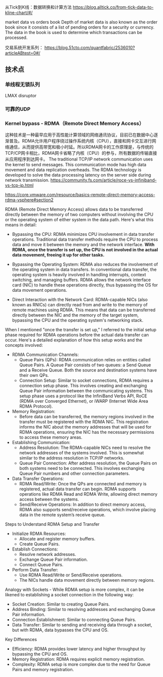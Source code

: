 从Tick到K线：数据转换和计算方法 https://blog.alltick.co/from-tick-data-to-kline-chart/#/

market data vs orders book
Depth of market data is also known as the order book since it consists of a list of pending orders for a security or currency. The data in the book is used to determine which transactions can be processed.

交易系统开发系列：
https://blog.51cto.com/quantfabric/2536010?articleABtest=0#/


## 技术点
### 单线程无锁队列
LMAX disruptor

### 可靠的UDP

### Kernel bypass - RDMA（Remote Direct Memory Access）
这种技术是一种最早应用于高性能计算领域的网络通讯协议，目前已在数据中心逐渐普及。RDMA允许用户程序绕过操作系统内核（CPU），直接和网卡交互进行网络通信，从而提供高带宽和极小时延。所以RDMA网卡的工作原理是，与传统的TCP/CP网卡相比，RDMA网卡省略了内核（CPU）的参与，所有数据的传输直接从应用程序到达网卡。
The traditional TCP/IP network communication uses the kernel to send messages. This communication mode has high data movement and data replication overheads. The RDMA technology is developed to solve the data processing latency on the server side during network transmission. 
https://community.fs.com/article/roce-vs-infiniband-vs-tcp-ip.html

https://core.vmware.com/resource/basics-remote-direct-memory-access-rdma-vsphere#section2

RDMA (Remote Direct Memory Access) allows data to be transferred directly between the memory of two computers without involving the CPU or the operating system of either system in the data path. Here's what this means in detail:

+ Bypassing the CPU: RDMA minimizes CPU involvement in data transfer operations. Traditional data transfer methods require the CPU to process data and move it between the memory and the network interface. **With RDMA, once the transfer is set up, the CPU is not involved in the actual data movement, freeing it up for other tasks.**

+ Bypassing the Operating System: RDMA also reduces the involvement of the operating system in data transfers. In conventional data transfer, the operating system is heavily involved in handling interrupts, context switching, and managing buffers. RDMA allows the network interface card (NIC) to handle these operations directly, thus bypassing the OS for data movement operations.

+ Direct Interaction with the Network Card: RDMA-capable NICs (also known as RNICs) can directly read from and write to the memory of remote machines using RDMA. This means that data can be transferred directly between the NIC and the memory of the target system, bypassing the CPU and the operating system's networking stack.

When I mentioned "once the transfer is set up," I referred to the initial setup phase required for RDMA operations before the actual data transfer can occur. Here's a detailed explanation of how this setup works and the concepts involved:

+ RDMA Communication Channels:
    - Queue Pairs (QPs): RDMA communication relies on entities called Queue Pairs. A Queue Pair consists of two queues: a Send Queue and a Receive Queue. Both the source and destination systems have their own QPs.
    - Connection Setup: Similar to socket connections, RDMA requires a connection setup phase. This involves creating and exchanging Queue Pair information between the communicating systems. This setup phase uses a protocol like the InfiniBand Verbs API, RoCE (RDMA over Converged Ethernet), or iWARP (Internet Wide Area RDMA Protocol).
+ Memory Registration:
    - Before data can be transferred, the memory regions involved in the transfer must be registered with the RDMA NIC. This registration informs the NIC about the memory addresses that will be used for RDMA operations, ensuring the NIC has the necessary permissions to access these memory areas.
+ Establishing Communication:
    - Address Resolution: The RDMA-capable NICs need to resolve the network addresses of the systems involved. This is somewhat similar to the address resolution in TCP/IP networks.
    - Queue Pair Connection: After address resolution, the Queue Pairs on both systems need to be connected. This involves exchanging Queue Pair numbers and other connection parameters.
+ Data Transfer Operations:
    - RDMA Read/Write: Once the QPs are connected and memory is registered, actual data transfer can begin. RDMA supports operations like RDMA Read and RDMA Write, allowing direct memory access between the systems.
    - Send/Receive Operations: In addition to direct memory access, RDMA also supports send/receive operations, which involve placing data in the remote system’s receive queue.

Steps to Understand RDMA Setup and Transfer
+ Initialize RDMA Resources:
    - Allocate and register memory buffers.
    - Create Queue Pairs.
+ Establish Connections:
    - Resolve network addresses.
    - Exchange Queue Pair information.
    - Connect Queue Pairs.
+ Perform Data Transfer:
    - Use RDMA Read/Write or Send/Receive operations.
    - The NICs handle data movement directly between memory regions.

Analogy with Sockets - While RDMA setup is more complex, it can be likened to establishing a socket connection in the following way:
+ Socket Creation: Similar to creating Queue Pairs.
+ Address Binding: Similar to resolving addresses and exchanging Queue Pair information.
+ Connection Establishment: Similar to connecting Queue Pairs.
+ Data Transfer: Similar to sending and receiving data through a socket, but with RDMA, data bypasses the CPU and OS.

Key Differences
+ Efficiency: RDMA provides lower latency and higher throughput by bypassing the CPU and OS.
+ Memory Registration: RDMA requires explicit memory registration.
+ Complexity: RDMA setup is more complex due to the need for Queue Pairs and memory registration.


